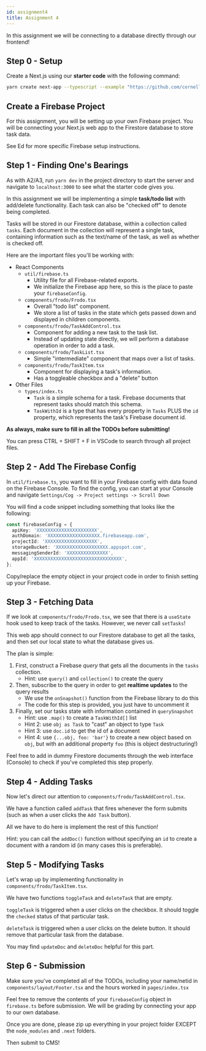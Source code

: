 ```yaml
---
id: assignment4
title: Assignment 4
---
```


In this assignment we will be connecting to a database directly through our
frontend!

## Step 0 - Setup

Create a Next.js using our **starter code** with the following command:

```bash
yarn create next-app --typescript --example "https://github.com/cornell-dti/trends-fa22-starters/tree/main/a4" YOUR_DIR_NAME
```

## Create a Firebase Project

For this assignment, you will be setting up your own Firebase project. You will
be connecting your Next.js web app to the Firestore database to store task data.

See Ed for more specific Firebase setup instructions.

## Step 1 - Finding One's Bearings

As with A2/A3, run `yarn dev` in the project directory to start the server and
navigate to `localhost:3000` to see what the starter code gives you.

In this assignment we will be implementing a simple **task/todo list** with
add/delete functionality. Each task can also be "checked off" to denote being
completed.

Tasks will be stored in our Firestore database, within a collection called
`tasks`. Each document in the collection will represent a single task,
containing information such as the text/name of the task, as well as whether is
checked off.

Here are the important files you'll be working with:

- React Components
  - `util/firebase.ts`
    - Utility file for all Firebase-related exports.
    - We initialize the Firebase app here, so this is the place to paste your
      `firebaseConfig`.
  - `components/frodo/Frodo.tsx`
    - Overall "todo list" component.
    - We store a list of tasks in the state which gets passed down and displayed
      in children components.
  - `components/frodo/TaskAddControl.tsx`
    - Component for adding a new task to the task list.
    - Instead of updating state directly, we will perform a database
      operation in order to add a task.
  - `components/frodo/TaskList.tsx`
    - Simple "intermediate" component that maps over a list of tasks.
  - `components/frodo/TaskItem.tsx`
    - Component for displaying a task's information.
    - Has a toggleable checkbox and a "delete" button
- Other Files
  - `types/index.ts`
    - `Task` is a simple schema for a task. Firebase documents that represent
      tasks should match this schema.
    - `TaskWithId` is a type that has every property in `Tasks` PLUS the `id`
      property, which represents the task's Firebase document id.

**As always, make sure to fill in all the TODOs before submitting!**

You can press CTRL + SHIFT + F in VSCode to search through all project files.

## Step 2 - Add The Firebase Config

In `util/firebase.ts`, you want to fill in your Firebase config with data found
on the Firebase Console. To find the config, you can start at your Console and
navigate `Settings/Cog -> Project settings -> Scroll Down`

You will find a code snippet including something that looks like the following:

```typescript
const firebaseConfig = {
  apiKey: 'XXXXXXXXXXXXXXXXXXXXXX',
  authDomain: 'XXXXXXXXXXXXXXXXXXX.firebaseapp.com',
  projectId: 'XXXXXXXXXXXXXXXXXXX',
  storageBucket: 'XXXXXXXXXXXXXXXXXXX.appspot.com',
  messagingSenderId: 'XXXXXXXXXXXXXXX',
  appId: 'XXXXXXXXXXXXXXXXXXXXXXXXXXXXXXXX',
};
```

Copy/replace the empty object in your project code in order to finish setting up
your Firebase.

## Step 3 - Fetching Data

If we look at `components/frodo/Frodo.tsx`, we see that there is a `useState`
hook used to keep track of the tasks. However, we never call `setTasks`!

This web app should connect to our Firestore database to get all the tasks, and
then set our local state to what the database gives us.

The plan is simple:

1. First, construct a Firebase _query_ that gets all the documents in the `tasks`
   collection.
   - Hint: use `query()` and `collection()` to create the query
2. Then, subscribe to the query in order to get **realtime updates** to the
   query results
   - We use the `onSnapshot()` function from the Firebase library to do this
   - The code for this step is provided, you just have to uncomment it
3. Finally, set our tasks state with information contained in `querySnapshot`
   - Hint: use `.map()` to create a `TaskWithId[]` list
   - Hint 2: use `obj as Task` to "cast" an object to type `Task`
   - Hint 3: use `doc.id` to get the id of a document
   - Hint 4: use `{...obj, foo: 'bar'}` to create a new object based on `obj`,
     but with an additional property `foo` (this is object destructuring!)

Feel free to add in dummy Firestore documents through the web interface
(Console) to check if you've completed this step properly.

## Step 4 - Adding Tasks

Now let's direct our attention to `components/frodo/TaskAddControl.tsx`.

We have a function called `addTask` that fires whenever the form submits (such
as when a user clicks the `Add Task` button).

All we have to do here is implement the rest of this function!

Hint: you can call the `addDoc()` function without specifying an `id` to create
a document with a random id (in many cases this is preferable).

## Step 5 - Modifying Tasks

Let's wrap up by implementing functionality in `components/frodo/TaskItem.tsx`.

We have two functions `toggleTask` and `deleteTask` that are empty.

`toggleTask` is triggered when a user clicks on the checkbox. It should toggle
the `checked` status of that particular task.

`deleteTask` is triggered when a user clicks on the delete button. It should
remove that particular task from the database.

You may find `updateDoc` and `deleteDoc` helpful for this part.

## Step 6 - Submission

Make sure you've completed all of the TODOs, including your name/netid in
`components/layout/Footer.tsx` and the hours worked in `pages/index.tsx`

Feel free to remove the contents of your `firebaseConfig` object in
`firebase.ts` before submission. We will be grading by connecting your app to
our own database.

Once you are done, please zip up everything in your project folder EXCEPT the
`node_modules` and `.next` folders.

Then submit to CMS!
